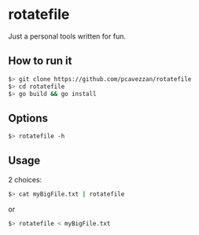 # rotatefile

Just a personal tools written for fun.

## How to run it

```bash
$> git clone https://github.com/pcavezzan/rotatefile
$> cd rotatefile
$> go build && go install
```

## Options

```bash
$> rotatefile -h
```

## Usage

2 choices:

```bash
$> cat myBigFile.txt | rotatefile
```

or 

```bash
$> rotatefile < myBigFile.txt
```
